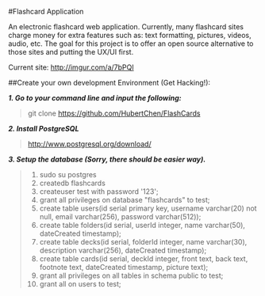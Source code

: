 #Flashcard Application

An electronic flashcard web application. Currently, many flashcard sites charge money for extra features such as: text formatting, pictures, videos, audio, etc. The goal for this project is to offer an open source alternative to those sites and putting the UX/UI first. 

Current site: http://imgur.com/a/7bPQI

##Create your own development Environment (Get Hacking!):

***1. Go to your command line and input the following:***

>git clone https://github.com/HubertChen/FlashCards

***2. Install PostgreSQL***

>http://www.postgresql.org/download/

***3. Setup the database (Sorry, there should be easier way).***

>1. sudo su postgres
>2. createdb flashcards
>3. createuser test with password '123';
>4. grant all privileges on database "flashcards" to test;
>5. create table users(id serial primary key, username varchar(20) not null, email varchar(256), password varchar(512));
>6. create table folders(id serial, userId integer, name varchar(50), dateCreated timestamp);
>7. create table decks(id serial, folderId integer, name varchar(30), description varchar(256), dateCreated timestamp);
>8. create table cards(id serial, deckId integer, front text, back text, footnote text, dateCreated timestamp, picture text);
>9. grant all privileges on all tables in schema public to test;
>10. grant all on users to test;
